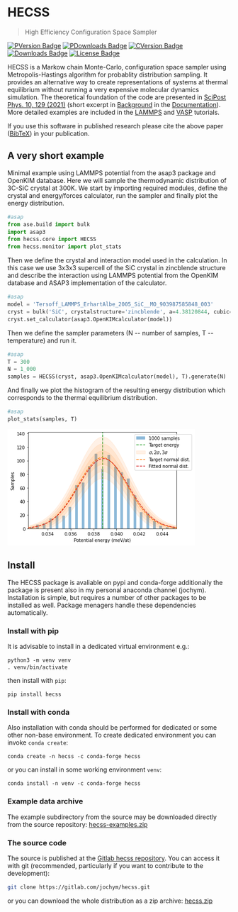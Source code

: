 # HECSS
> High Efficiency Configuration Space Sampler


[![PVersion Badge](https://img.shields.io/pypi/v/hecss.svg)](https://pypi.org/project/hecss/)
[![PDownloads Badge](https://img.shields.io/pypi/dm/hecss.svg)](https://pypi.org/project/hecss/)
[![CVersion Badge](https://anaconda.org/conda-forge/hecss/badges/version.svg)](https://anaconda.org/conda-forge/hecss)
[![Downloads Badge](https://anaconda.org/conda-forge/hecss/badges/downloads.svg)](https://anaconda.org/conda-forge/hecss)
[![License Badge](https://anaconda.org/jochym/hecss/badges/license.svg)](https://anaconda.org/jochym/hecss)

HECSS is a Markow chain Monte-Carlo, configuration space sampler using Metropolis-Hastings algorithm for probablity distribution sampling. It provides an alternative way to create representations of systems at thermal equilibrium without running a very expensive molecular dynamics simulation. The theoretical foundation of the code are presented in [SciPost Phys. 10, 129 (2021)](https://scipost.org/SciPostPhys.10.6.129) (short excerpt in [Background](https://jochym.gitlab.io/hecss/Background) in the [Documentation](https://jochym.gitlab.io/hecss/)). More detailed examples are included in the [LAMMPS](https://jochym.gitlab.io/hecss/LAMMPS_Tutorial) and [VASP](https://jochym.gitlab.io/hecss/VASP_Tutorial) tutorials.

If you use this software in published research please cite the above paper ([BibTeX](https://gitlab.com/jochym/hecss/-/raw/master/scipost.bib)) in your publication.

## A very short example

Minimal example using LAMMPS potential from the asap3 package and OpenKIM database. Here we will sample the thermodynamic distribution of 3C-SiC crystal at 300K. We start by importing required modules, define the crystal and energy/forces calculator, run the sampler and finally plot the energy distribution. 

```python
#asap
from ase.build import bulk
import asap3
from hecss.core import HECSS
from hecss.monitor import plot_stats
```

Then we define the crystal and interaction model used in the calculation. In this case we use 3x3x3 supercell of the SiC crystal in zincblende structure and describe the interaction using LAMMPS potential from the OpenKIM database and ASAP3 implementation of the calculator.

```python
#asap
model = 'Tersoff_LAMMPS_ErhartAlbe_2005_SiC__MO_903987585848_003'
cryst = bulk('SiC', crystalstructure='zincblende', a=4.38120844, cubic=True).repeat((3,3,3))
cryst.set_calculator(asap3.OpenKIMcalculator(model))
```

Then we define the sampler parameters (N -- number of samples, T -- temperature) and run it.

```python
#asap
T = 300
N = 1_000
samples = HECSS(cryst, asap3.OpenKIMcalculator(model), T).generate(N)
```

And finally we plot the histogram of the resulting energy distribution which corresponds to the thermal equilibrium distribution.

```python
#asap
plot_stats(samples, T)
```


![png](docs/images/output_9_0.png)


## Install

The HECSS package is avaliable on pypi and conda-forge additionally the package is present also in my personal anaconda channel (jochym). Installation is simple, but requires a number of other packages to be installed as well. Package menagers handle these dependencies automatically. 

### Install with pip
It is advisable to install in a dedicated virtual environment e.g.:
```
python3 -m venv venv
. venv/bin/activate
```
then install with `pip`:
```
pip install hecss
```

### Install with conda
Also installation with conda should be performed for dedicated or some other non-base environment. To create dedicated environment you can invoke `conda create`:
```
conda create -n hecss -c conda-forge hecss
```
or you can install in some working environment `venv`:
```
conda install -n venv -c conda-forge hecss
```

### Example data archive

The example subdirectory from the source may be downloaded directly from the source repository: [hecss-examples.zip](https://gitlab.com/jochym/hecss/-/archive/master/hecss-master.zip?path=example) 

### The source code

The source is published at the [Gitlab hecss repository](https://gitlab.com/jochym/hecss). 
You can access it with git (recommended, particularly if you want to contribute to the development):
```bash
git clone https://gitlab.com/jochym/hecss.git
```
or you can download the whole distribution as a zip archive: [hecss.zip](https://gitlab.com/jochym/hecss/-/archive/master/hecss-master.zip)
